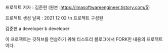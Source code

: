 프로젝트 저자 : 김준현 (원본 :https://imasoftwareengineer.tistory.com/5)




프로젝트 생성 날짜 : 2021 12 02 \n
프로젝트 구성원




김준현
a developer
b developer




이 프로젝트는 깃허브를 연습하기 위해 티스토리 블로그에서 FORK한 내용의 프로젝트이다.
